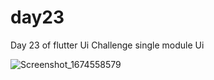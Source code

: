# day23

Day 23 of flutter Ui Challenge
single module Ui

![Screenshot_1674558579](https://user-images.githubusercontent.com/66890167/214277029-95c6a35a-a6cd-47c6-b9df-261e3e23529e.png)
